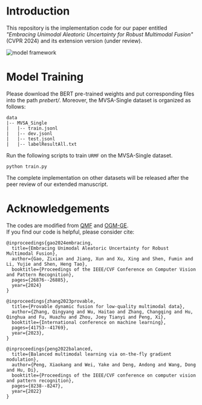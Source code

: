 # Introduction

This repository is the implementation code for our paper entitled _"Embracing Unimodal Aleatoric Uncertainty for Robust Multimodal Fusion"_ (CVPR 2024) and its extension version (under review). 


![model framework](figures/framework.png)


# Model Training
Please download the BERT pre-trained weights and put corresponding files into the path _prebert/_.
Moreover, the MVSA-Single dataset is organized as follows: 


```
data
|-- MVSA_Single
|   |-- train.jsonl
|   |-- dev.jsonl
|   |-- test.jsonl
|   |-- labelResultAll.txt
```

Run the following scripts to train `URMF` on the MVSA-Single dataset.

```
python train.py
```

The complete implementation on other datasets will be released after the peer review of our extended manuscript. 

# Acknowledgements
The codes are modified from [QMF](https://github.com/QingyangZhang/QMF/tree/main) and [OGM-GE](https://github.com/GeWu-Lab/OGM-GE_CVPR2022/tree/main).  
If you find our code is helpful, please consider cite:
```
@inproceedings{gao2024embracing,
  title={Embracing Unimodal Aleatoric Uncertainty for Robust Multimodal Fusion},
  author={Gao, Zixian and Jiang, Xun and Xu, Xing and Shen, Fumin and Li, Yujie and Shen, Heng Tao},
  booktitle={Proceedings of the IEEE/CVF Conference on Computer Vision and Pattern Recognition},
  pages={26876--26885},
  year={2024}
}

@inproceedings{zhang2023provable,
  title={Provable dynamic fusion for low-quality multimodal data},
  author={Zhang, Qingyang and Wu, Haitao and Zhang, Changqing and Hu, Qinghua and Fu, Huazhu and Zhou, Joey Tianyi and Peng, Xi},
  booktitle={International conference on machine learning},
  pages={41753--41769},
  year={2023},
}

@inproceedings{peng2022balanced,
  title={Balanced multimodal learning via on-the-fly gradient modulation},
  author={Peng, Xiaokang and Wei, Yake and Deng, Andong and Wang, Dong and Hu, Di},
  booktitle={Proceedings of the IEEE/CVF conference on computer vision and pattern recognition},
  pages={8238--8247},
  year={2022}
}


```